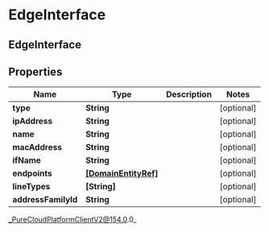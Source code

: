 # EdgeInterface

## EdgeInterface

## Properties

|Name | Type | Description | Notes|
|------------ | ------------- | ------------- | -------------|
| **type** | **String** |  | [optional] |
| **ipAddress** | **String** |  | [optional] |
| **name** | **String** |  | [optional] |
| **macAddress** | **String** |  | [optional] |
| **ifName** | **String** |  | [optional] |
| **endpoints** | [**[DomainEntityRef]**](DomainEntityRef) |  | [optional] |
| **lineTypes** | **[String]** |  | [optional] |
| **addressFamilyId** | **String** |  | [optional] |



_PureCloudPlatformClientV2@154.0.0_
